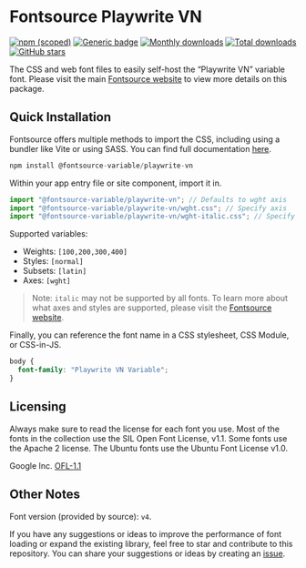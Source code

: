 # Fontsource Playwrite VN

[![npm (scoped)](https://img.shields.io/npm/v/@fontsource-variable/playwrite-vn?color=brightgreen)](https://www.npmjs.com/package/@fontsource-variable/playwrite-vn) [![Generic badge](https://img.shields.io/badge/fontsource-passing-brightgreen)](https://github.com/fontsource/fontsource) [![Monthly downloads](https://badgen.net/npm/dm/@fontsource-variable/playwrite-vn)](https://github.com/fontsource/fontsource) [![Total downloads](https://badgen.net/npm/dt/@fontsource-variable/playwrite-vn)](https://github.com/fontsource/fontsource) [![GitHub stars](https://img.shields.io/github/stars/fontsource/fontsource.svg?style=social&label=Star)](https://github.com/fontsource/fontsource/stargazers)

The CSS and web font files to easily self-host the “Playwrite VN” variable font. Please visit the main [Fontsource website](https://fontsource.org/fonts/playwrite-vn) to view more details on this package.

## Quick Installation

Fontsource offers multiple methods to import the CSS, including using a bundler like Vite or using SASS. You can find full documentation [here](https://fontsource.org/docs/getting-started/introduction).

```javascript
npm install @fontsource-variable/playwrite-vn
```

Within your app entry file or site component, import it in.

```javascript
import "@fontsource-variable/playwrite-vn"; // Defaults to wght axis
import "@fontsource-variable/playwrite-vn/wght.css"; // Specify axis
import "@fontsource-variable/playwrite-vn/wght-italic.css"; // Specify axis and style
```

Supported variables:
- Weights: `[100,200,300,400]`
- Styles: `[normal]`
- Subsets: `[latin]`
- Axes: `[wght]`

> Note: `italic` may not be supported by all fonts. To learn more about what axes and styles are supported, please visit the [Fontsource website](https://fontsource.org/fonts/playwrite-vn).

Finally, you can reference the font name in a CSS stylesheet, CSS Module, or CSS-in-JS.

```css
body {
  font-family: "Playwrite VN Variable";
}
```

## Licensing
Always make sure to read the license for each font you use. Most of the fonts in the collection use the SIL Open Font License, v1.1. Some fonts use the Apache 2 license. The Ubuntu fonts use the Ubuntu Font License v1.0.

Google Inc.
[OFL-1.1](http://scripts.sil.org/OFL)

## Other Notes
Font version (provided by source): `v4`.

If you have any suggestions or ideas to improve the performance of font loading or expand the existing library, feel free to star and contribute to this repository. You can share your suggestions or ideas by creating an [issue](https://github.com/fontsource/fontsource/issues).